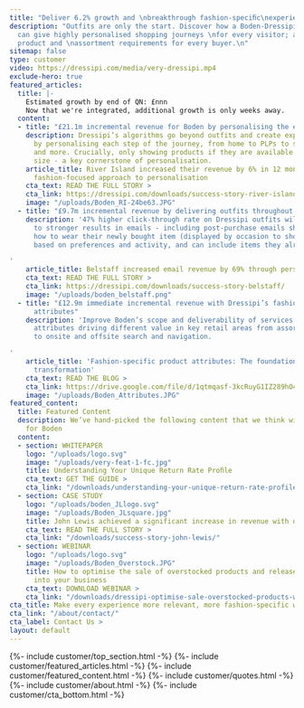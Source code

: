 ```yaml
---
title: "Deliver 6.2% growth and \nbreakthrough fashion-speciﬁc\nexperiences."
description: "Outfits are only the start. Discover how a Boden-Dressipi \npartnership
  can give highly personalised shopping journeys \nfor every visitor; and more forecastable
  product and \nassortment requirements for every buyer.\n"
sitemap: false
type: customer
video: https://dressipi.com/media/very-dressipi.mp4
exclude-hero: true
featured_articles:
  title: |-
    Estimated growth by end of QN: £nnn
    Now that we're integrated, additional growth is only weeks away.
  content:
  - title: "£21.1m incremental revenue for Boden by personalising the entire experience"
    description: Dressipi’s algorithms go beyond outfits and create exponential value
      by personalising each step of the journey, from home to PLPs to similar items
      and more. Crucially, only showing products if they are available in the customer's
      size - a key cornerstone of personalisation.
    article_title: River Island increased their revenue by 6% in 12 months with Dressipi's
      fashion-focused approach to personalisation
    cta_text: READ THE FULL STORY >
    cta_link: https://dressipi.com/downloads/success-story-river-island/
    image: "/uploads/Boden_RI-24be63.JPG"
  - title: "£9.7m incremental revenue by delivering outfits throughout the journey"
    description: '47% higher click-through rate on Dressipi outfits will translate
      to stronger results in emails - including post-purchase emails showing customers
      how to wear their newly bought item (displayed by occasion to show versatility,
      based on preferences and activity, and can include items they already own).

'
    article_title: Belstaff increased email revenue by 69% through personalised recommendations
    cta_text: READ THE FULL STORY >
    cta_link: https://dressipi.com/downloads/success-story-belstaff/
    image: "/uploads/boden_belstaff.png"
  - title: "£12.9m immediate incremental revenue with Dressipi’s fashion-specific
      attributes"
    description: 'Improve Boden’s scope and deliverability of services with deeper
      attributes driving different value in key retail areas from assortment forecasting
      to onsite and offsite search and navigation.

'
    article_title: 'Fashion-specific product attributes: The foundation for digital
      transformation'
    cta_text: READ THE BLOG >
    cta_link: https://drive.google.com/file/d/1qtmqasf-3kcRuyG1IZ289hO4OR6WE5gN/view
    image: "/uploads/Boden_Attributes.JPG"
featured_content:
  title: Featured Content
  description: We’ve hand-picked the following content that we think will be relevant
    for Boden
  content:
  - section: WHITEPAPER
    logo: "/uploads/logo.svg"
    image: "/uploads/very-feat-1-fc.jpg"
    title: Understanding Your Unique Return Rate Proﬁle
    cta_text: GET THE GUIDE >
    cta_link: "/downloads/understanding-your-unique-return-rate-profile-whitepaper/"
  - section: CASE STUDY
    logo: "/uploads/boden_JLlogo.svg"
    image: "/uploads/Boden_JLsquare.jpg"
    title: John Lewis achieved a significant increase in revenue with outfit recommendations
    cta_text: READ THE FULL STORY >
    cta_link: "/downloads/success-story-john-lewis/"
  - section: WEBINAR
    logo: "/uploads/logo.svg"
    image: "/uploads/Boden_Overstock.JPG"
    title: How to optimise the sale of overstocked products and release maximum cash
      into your business
    cta_text: DOWNLOAD WEBINAR >
    cta_link: "/downloads/dressipi-optimise-sale-overstocked-products-webinar/"
cta_title: Make every experience more relevant, more fashion-specific with Dressipi
cta_link: "/about/contact/"
cta_label: Contact Us >
layout: default
---
```


{%- include customer/top_section.html -%}
{%- include customer/featured_articles.html -%}
{%- include customer/featured_content.html -%}
{%- include customer/quotes.html -%}
{%- include customer/about.html -%}
{%- include customer/cta_bottom.html -%}